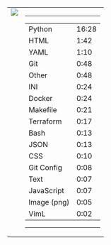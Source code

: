 
<table><tr>
<td valign="top">
  <img src="https://wakatime.com/share/@Aperture/0cd21d5d-ac4f-458d-9c71-d06f479c1297.png" />
</td>

<td valign="top">
  <hr>
  <table>
    <tr><td>Python</td><td>16:28</td></tr><tr><td>HTML</td><td>1:42</td></tr><tr><td>YAML</td><td>1:10</td></tr><tr><td>Git</td><td>0:48</td></tr><tr><td>Other</td><td>0:48</td></tr><tr><td>INI</td><td>0:24</td></tr><tr><td>Docker</td><td>0:24</td></tr><tr><td>Makefile</td><td>0:21</td></tr><tr><td>Terraform</td><td>0:17</td></tr><tr><td>Bash</td><td>0:13</td></tr><tr><td>JSON</td><td>0:13</td></tr><tr><td>CSS</td><td>0:10</td></tr><tr><td>Git Config</td><td>0:08</td></tr><tr><td>Text</td><td>0:07</td></tr><tr><td>JavaScript</td><td>0:07</td></tr><tr><td>Image (png)</td><td>0:05</td></tr><tr><td>VimL</td><td>0:02</td></tr>
  </table>
  <hr>
</td>
</tr></table>


